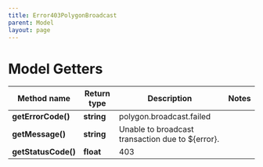 ```yaml
---
title: Error403PolygonBroadcast
parent: Model
layout: page
---
```


# Model Getters

Method name | Return type | Description | Notes
------------ | ------------- | ------------- | -------------
**getErrorCode()** | **string** | polygon.broadcast.failed |
**getMessage()** | **string** | Unable to broadcast transaction due to ${error}. |
**getStatusCode()** | **float** | 403 |

